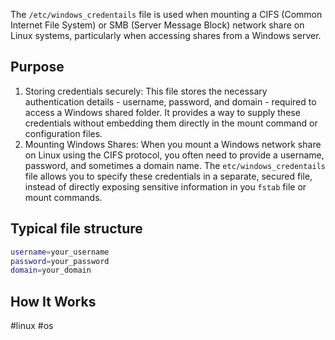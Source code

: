 The `/etc/windows_credentails` file is used when mounting a CIFS (Common Internet File System) or SMB (Server Message Block) network share on Linux systems, particularly when accessing shares from a Windows server.

## Purpose

1. Storing credentials securely: This file stores the necessary authentication details - username, password, and domain - required to access a Windows shared folder. It provides a way to supply these credentials without embedding them directly in the mount command or configuration files.
2. Mounting Windows Shares: When you mount a Windows network share on Linux using the CIFS protocol, you often need to provide a username, password, and sometimes a domain name. The `etc/windows_credentails` file allows you to specify these credentials in a separate, secured file, instead of directly exposing sensitive information in you `fstab` file or mount commands.

## Typical file structure

```bash
username=your_username
password=your_password
domain=your_domain
```

## How It Works



#linux #os 